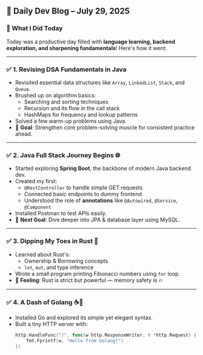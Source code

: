 ## 📅 Daily Dev Blog – July 29, 2025

### 🚀 What I Did Today

Today was a productive day filled with **language learning, backend exploration, and sharpening fundamentals**! Here's how it went:

---

### ✅ 1. **Revising DSA Fundamentals in Java**
- Revisited essential data structures like `Array`, `LinkedList`, `Stack`, and `Queue`.
- Brushed up on algorithm basics:
  - Searching and sorting techniques
  - Recursion and its flow in the call stack
  - HashMaps for frequency and lookup patterns
- Solved a few warm-up problems using Java.
- 📌 **Goal**: Strengthen core problem-solving muscle for consistent practice ahead.

---

### ✅ 2. **Java Full Stack Journey Begins 🌐**
- Started exploring **Spring Boot**, the backbone of modern Java backend dev.
- Created my first:
  - `@RestController` to handle simple GET requests
  - Connected basic endpoints to dummy frontend
  - Understood the role of **annotations** like `@Autowired`, `@Service`, `@Component`
- Installed Postman to test APIs easily.
- 📌 **Next Goal**: Dive deeper into JPA & database layer using MySQL.

---

### ✅ 3. **Dipping My Toes in Rust 🦀**
- Learned about Rust's:
  - Ownership & Borrowing concepts
  - `let`, `mut`, and type inference
- Wrote a small program printing Fibonacci numbers using `for` loop.
- 📌 **Feeling**: Rust is strict but powerful — memory safety is 🔥

---

### ✅ 4. **A Dash of Golang ☕🐹**
- Installed Go and explored its simple yet elegant syntax.
- Built a tiny HTTP server with:
  ```go
  http.HandleFunc("/", func(w http.ResponseWriter, r *http.Request) {
      fmt.Fprintf(w, "Hello from Golang!")
  })
